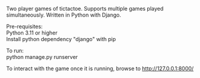 Two player games of tictactoe.  Supports multiple games played simultaneously.  Written in Python with Django.
  
Pre-requisites:  
Python 3.11 or higher  
Install python dependency "django" with pip  
  
To run:  
python manage.py runserver  
  
To interact with the game once it is running, browse to http://127.0.0.1:8000/
